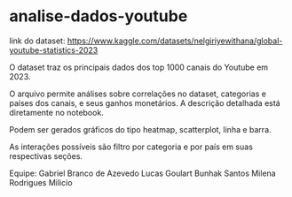# analise-dados-youtube

link do dataset: https://www.kaggle.com/datasets/nelgiriyewithana/global-youtube-statistics-2023

O dataset traz os principais dados dos top 1000 canais do Youtube em 2023.

O arquivo permite análises sobre correlações no dataset, categorias e países dos canais, e seus ganhos monetários. A descrição detalhada está diretamente no notebook. 

Podem ser gerados gráficos do tipo heatmap, scatterplot, linha e barra.

As interações possíveis são filtro por categoria e por país em suas respectivas seções.

Equipe:
Gabriel Branco de Azevedo
Lucas Goulart Bunhak Santos
Milena Rodrigues Milicio
